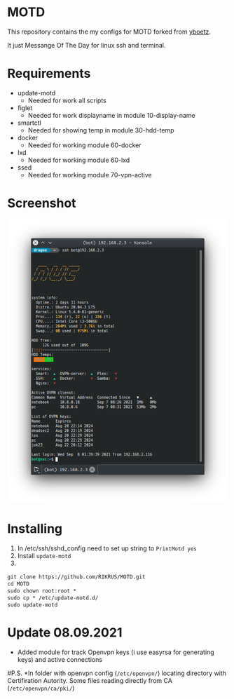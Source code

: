 # MOTD

This repository contains the my configs for MOTD forked from [yboetz](https://github.com/yboetz/motd).

It just Messange Of The Day for linux ssh and terminal.

# Requirements
 * update-motd
   - Needed for work all scripts
 * figlet
   - Needed for work displayname in module 10-display-name
 * smartctl
   - Needed for showing temp in module 30-hdd-temp
 * docker
   - Needed for working module 60-docker
 * lxd
   - Needed for working module 60-lxd
 * ssed
   - Needed for working module 70-vpn-active


# Screenshot
![screen](screenshot/screen.png)

# Installing
1. In /etc/ssh/sshd_config need to set up string to `PrintMotd yes`
2. Install `update-motd`
3. 
```
git clone https://github.com/RIKRUS/MOTD.git
cd MOTD
sudo chown root:root *
sudo cp * /etc/update-motd.d/
sudo update-motd
```

# Update 08.09.2021
* Added module for track Openvpn keys (i use easyrsa for generating keys) and active connections 

#P.S.
*In folder with openvpn config (`/etc/openvpn/`) locating directory with Certifiration Autority. Some files reading directly from CA (`/etc/openvpn/ca/pki/`)